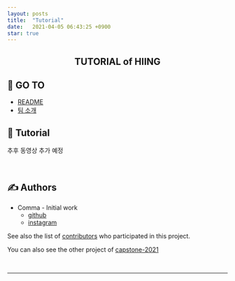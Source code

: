 ```yaml
---
layout: posts
title:  "Tutorial"
date:   2021-04-05 06:43:25 +0900
star: true
---
```



<h2>
<p align="center"> TUTORIAL of HIING
    <br> 
</p>
</h2>

## 📝 GO TO
+ [README](../README)
+ [팀 소개](../introduce-team)


## 💭 Tutorial <a name = "tutorial"></a>

추후 동영상 추가 예정

<br>

## ✍️ Authors <a name = "authors"></a>
+ Comma - Initial work
    + [github](https://github.com/sinpyo)
    + [instagram](https://www.instagram.com/kang__comma)

See also the list of [contributors](https://github.com/kookmin-sw/capstone-2021-2) who participated in this project.

You can also see the other project of [capstone-2021](https://github.com/kookmin-sw)

<br>

***

<br>
<br>
